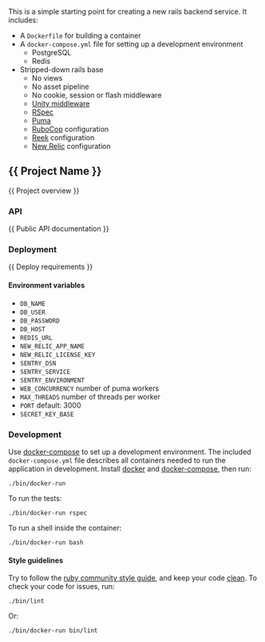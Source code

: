 This is a simple starting point for creating a new rails backend service. It
includes:

- A `Dockerfile` for building a container
- A `docker-compose.yml` file for setting up a development environment
  - PostgreSQL
  - Redis
- Stripped-down rails base
  - No views
  - No asset pipeline
  - No cookie, session or flash middleware
  - [Unity middleware](https://github.com/pocket-playlab/unity-middleware)
  - [RSpec](https://github.com/rspec/rspec-rails)
  - [Puma](https://github.com/puma/puma)
  - [RuboCop](https://github.com/bbatsov/rubocop) configuration
  - [Reek](https://github.com/troessner/reek) configuration
  - [New Relic](http://newrelic.com/) configuration


{{ Project Name }}
------------------

{{ Project overview }}


### API

{{ Public API documentation }}


### Deployment

{{ Deploy requirements }}

#### Environment variables

- `DB_NAME`
- `DB_USER`
- `DB_PASSWORD`
- `DB_HOST`
- `REDIS_URL`
- `NEW_RELIC_APP_NAME`
- `NEW_RELIC_LICENSE_KEY`
- `SENTRY_DSN`
- `SENTRY_SERVICE`
- `SENTRY_ENVIRONMENT`
- `WEB_CONCURRENCY` number of puma workers
- `MAX_THREADS` number of threads per worker
- `PORT` default: 3000
- `SECRET_KEY_BASE`


### Development

Use [docker-compose][compose] to set up a development environment. The included
`docker-compose.yml` file describes all containers needed to run the application
in development. Install [docker][install-docker] and
[docker-compose][install-compose], then run:

    ./bin/docker-run

To run the tests:

    ./bin/docker-run rspec

To run a shell inside the container:

    ./bin/docker-run bash

#### Style guidelines

Try to follow the [ruby community style guide][ruby-style], and keep your code
[clean][code-smells]. To check your code for issues, run:

    ./bin/lint

Or:

    ./bin/docker-run bin/lint


[compose]:         https://docs.docker.com/compose/
[install-docker]:  https://docs.docker.com/installation/
[install-compose]: https://docs.docker.com/compose/install/
[ruby-style]:      https://github.com/bbatsov/ruby-style-guide
[code-smells]:     https://github.com/troessner/reek/wiki/Code-Smells
